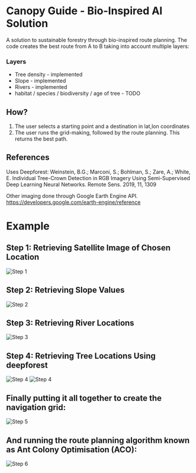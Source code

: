 # Canopy Guide - Bio-Inspired AI Solution
 
A solution to sustainable forestry through bio-inspired route planning.
The code creates the best route from A to B taking into account multiple layers:

### Layers

- Tree density - implemented
- Slope - implemented
- Rivers - implemented
- habitat / species / biodiversity / age of tree - TODO

## How?

1. The user selects a starting point and a destination in lat,lon coordinates
2. The user runs the grid-making, followed by the route planning. This returns the best path.

## References
Uses Deepforest: Weinstein, B.G.; Marconi, S.; Bohlman, S.; Zare, A.; White, E. Individual Tree-Crown Detection in RGB Imagery Using Semi-Supervised Deep Learning Neural Networks. Remote Sens. 2019, 11, 1309

Other imaging done through Google Earth Engine API. https://developers.google.com/earth-engine/reference 

# Example

## Step 1: Retrieving Satellite Image of Chosen Location

![Step 1](example_imgs/1_satellite.png)

## Step 2: Retrieving Slope Values

![Step 2](example_imgs/2_slope.png)

## Step 3: Retrieving River Locations

![Step 3](example_imgs/3_river.png)

## Step 4: Retrieving Tree Locations Using deepforest

![Step 4](example_imgs/deepforest.png)
![Step 4](example_imgs/4_trees.png)

## Finally putting it all together to create the navigation grid:

![Step 5](example_imgs/5_combo.png)

## And running the route planning algorithm known as Ant Colony Optimisation (ACO):

![Step 6](example_imgs/optimal_path_plot.png)
